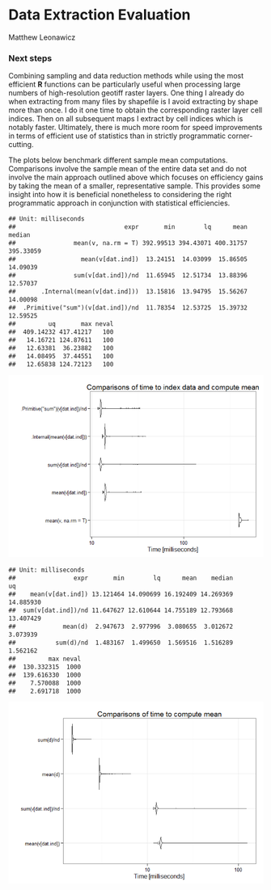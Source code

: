 # Data Extraction Evaluation
Matthew Leonawicz  



### Next steps

Combining sampling and data reduction methods while using the most efficient **R** functions can be particularly useful when processing large numbers of high-resolution geotiff raster layers.
One thing I already do when extracting from many files by shapefile is I avoid extracting by shape more than once.
I do it one time to obtain the corresponding raster layer cell indices.
Then on all subsequent maps I extract by cell indices which is notably faster.
Ultimately, there is much more room for speed improvements in terms of efficient use of statistics than in strictly programmatic corner-cutting.

The plots below benchmark different sample mean computations.
Comparisons involve the sample mean of the entire data set and do not involve the main approach outlined above which focuses on efficiency gains by taking the mean of a smaller, representative sample.
This provides some insight into how it is beneficial nonetheless to considering the right programmatic approach in conjunction with statistical efficiencies.


```
## Unit: milliseconds
##                              expr       min        lq      mean    median
##                mean(v, na.rm = T) 392.99513 394.43071 400.31757 395.33059
##                  mean(v[dat.ind])  13.24151  14.03099  15.86505  14.09039
##                sum(v[dat.ind])/nd  11.65945  12.51734  13.88396  12.57037
##       .Internal(mean(v[dat.ind]))  13.15816  13.94795  15.56267  14.00098
##  .Primitive("sum")(v[dat.ind])/nd  11.78354  12.53725  15.39732  12.59525
##         uq       max neval
##  409.14232 417.41217   100
##   14.16721 124.87611   100
##   12.63381  36.23882   100
##   14.08495  37.44551   100
##   12.65838 124.72123   100
```

![](eval_next_files/figure-html/benchmarks1-1.png) 


```
## Unit: milliseconds
##                expr       min        lq      mean    median        uq
##    mean(v[dat.ind]) 13.121464 14.090699 16.192409 14.269369 14.885930
##  sum(v[dat.ind])/nd 11.647627 12.610644 14.755189 12.793668 13.407429
##             mean(d)  2.947673  2.977996  3.080655  3.012672  3.073939
##           sum(d)/nd  1.483167  1.499650  1.569516  1.516289  1.562162
##         max neval
##  130.332315  1000
##  139.616330  1000
##    7.570088  1000
##    2.691718  1000
```

![](eval_next_files/figure-html/benchmarks2-1.png) 
